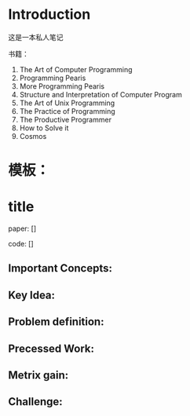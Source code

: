# Introduction

这是一本私人笔记

书籍：

1.   The Art of Computer Programming
2.   Programming Pearis
3.   More Programming Pearis
4.   Structure and Interpretation of Computer Program
5.   The Art of Unix Programming
6.   The Practice of Programming
7.   The Productive Programmer
8.   How to Solve it
9.   Cosmos

# 模板：

# title

paper: []

code: []

## Important Concepts:



## Key Idea:



## Problem definition:



## Precessed Work:

## Metrix gain:

## Challenge: